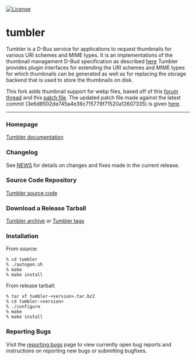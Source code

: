 [![License](https://img.shields.io/badge/License-GPL%20v2-blue.svg)](https://gitlab.xfce.org/xfce/tumbler/-/blob/master/COPYING)

# tumbler


Tumbler is a D-Bus service for applications to request thumbnails for
various URI schemes and MIME types. It is an implementations of the 
thumbnail management D-Bud specification as described [here](https://wiki.gnome.org/DraftSpecs/ThumbnailerSpec)
Tumbler provides plugin interfaces for extending the URI schemes and MIME types
for which thumbnails can be generated as well as for replacing the storage
backend that is used to store the thumbnails on disk.

This fork adds thumbnail support for webp files, based off of this [forum thread](https://forum.xfce.org/viewtopic.php?id=8951)
and this [patch file](https://bugzilla.xfce.org/attachment.cgi?id=6641). The updated patch file made 
against the latest commit (3e6d8502de745a4e36c715779f71520a12607335) is given [here](https://gist.github.com/ru2saig/574f61db6bf18c73530cab39c58ccf87).

----

### Homepage

[Tumbler documentation](https://docs.xfce.org/xfce/tumbler/start)

### Changelog

See [NEWS](https://gitlab.xfce.org/xfce/tumbler/-/blob/master/NEWS) for details on changes and fixes made in the current release.

### Source Code Repository

[Tumbler source code](https://gitlab.xfce.org/xfce/tumbler)

### Download a Release Tarball

[Tumbler archive](https://archive.xfce.org/src/xfce/tumbler)
    or
[Tumbler tags](https://gitlab.xfce.org/xfce/tumbler/-/tags)

### Installation

From source: 

    % cd tumbler
    % ./autogen.sh
    % make
    % make install

From release tarball:

    % tar xf tumbler-<version>.tar.bz2
    % cd tumbler-<version>
    % ./configure
    % make
    % make install

### Reporting Bugs

Visit the [reporting bugs](https://docs.xfce.org/xfce/tumbler/bugs) page to view currently open bug reports and instructions on reporting new bugs or submitting bugfixes.

